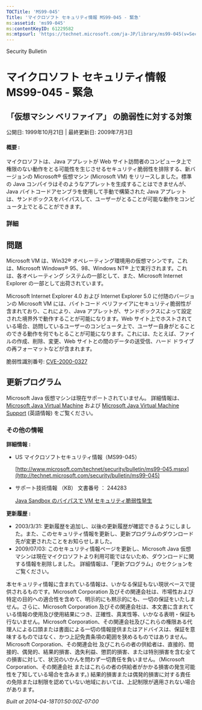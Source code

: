 ```yaml
---
TOCTitle: 'MS99-045'
Title: 'マイクロソフト セキュリティ情報 MS99-045 - 緊急'
ms:assetid: 'ms99-045'
ms:contentKeyID: 61229582
ms:mtpsurl: 'https://technet.microsoft.com/ja-JP/library/ms99-045(v=Security.10)'
---
```


Security Bulletin

マイクロソフト セキュリティ情報 MS99-045 - 緊急
===============================================

「仮想マシン ベリファイア」 の脆弱性に対する対策
------------------------------------------------

公開日: 1999年10月21日 | 最終更新日: 2009年7月3日

#### 概要 :

マイクロソフトは、Java アプレットが Web サイト訪問者のコンピュータ上で権限のない動作をとる可能性を生じさせるセキュリティ脆弱性を排除する、新バージョンの Microsoft® 仮想マシン (Microsoft VM) をリリースしました。標準の Java コンパイラはそのようなアプレットを生成することはできませんが、Java バイトコードアセンブラを使用して手動で構築された Java アプレットは、サンドボックスをバイパスして、ユーザーがとることが可能な動作をコンピュータ上でとることができます。

### 詳細

問題
----


Microsoft VM は、Win32® オペレーティング環境用の仮想マシンです。これは、Microsoft Windows® 95、98、Windows NT® 上で実行されます。これは、各オペレーティング システムの一部として、また、Microsoft Internet Explorer の一部として出荷されています。

Microsoft Internet Explorer 4.0 および Internet Explorer 5.0 に付随のバージョンの Microsoft VM には、バイトコード ベリファイアにセキュリティ脆弱性が含まれており、これにより、Java アプレットが、サンドボックスによって設定された境界外で動作することが可能になります。Web サイト上でホストされている場合、訪問しているユーザーのコンピュータ上で、ユーザー自身がとることのできる動作を何でもとることが可能になります。これには、たとえば、ファイルの作成、削除、変更、Web サイトとの間のデータの送受信、ハード ドライブの再フォーマットなどが含まれます。

脆弱性識別番号: [CVE-2000-0327](http://www.cve.mitre.org/cgi-bin/cvename.cgi?name=cve-2000-0327)

更新プログラム
--------------


Microsoft Java 仮想マシンは現在サポートされていません。 詳細情報は、[Microsoft Java Virtual Machine](http://support.microsoft.com/gp/lifean12) および [Microsoft Java Virtual Machine Support](http://www.microsoft.com/mscorp/java/default.mspx) (英語情報) をご覧ください。

### その他の情報

**詳細情報** **:**

-   US マイクロソフトセキュリティ情報（MS99-045）

    [http://www.microsoft.com/technet/security/bulletin/ms99-045.mspx](http://technet.microsoft.com/security/bulletin/ms99-045)
-   サポート技術情報 （KB） 文書番号 ： 244283

    [Java Sandbox のバイパスで VM セキュリティ脆弱性発生](http://support.microsoft.com/kb/244283)

**更新履歴** **:**

-   2003/3/31: 更新履歴を追加し、以後の更新履歴が確認できるようにしました。また、このセキュリティ情報を更新し、更新プログラムのダウンロード先が変更されたことをお知らせしました。
-   2009/07/03: このセキュリティ情報ページを更新し、Microsoft Java 仮想マシンは現在マイクロソフトより利用可能ではないため、ダウンロードに関する情報を削除しました。 詳細情報は、「更新プログラム」のセクションをご覧ください。

本セキュリティ情報に含まれている情報は、いかなる保証もない現状ベースで提供されるものです。Microsoft Corporation 及びその関連会社は、市場性および特定の目的への適合性を含めて、明示的にも黙示的にも、一切の保証をいたしません。さらに、Microsoft Corporation 及びその関連会社は、本文書に含まれている情報の使用及び使用結果につき、正確性、真実性等、いかなる表明・保証も行ないません。Microsoft Corporation、その関連会社及びこれらの権限ある代理人による口頭または書面による一切の情報提供またはアドバイスは、保証を意味するものではなく、かつ上記免責条項の範囲を狭めるものではありません。Microsoft Corporation、その関連会社 及びこれらの者の供給者は、直接的、間接的、偶発的、結果的損害、逸失利益、懲罰的損害、または特別損害を含む全ての損害に対して、状況のいかんを問わず一切責任を負いません。（Microsoft Corporation、その関連会社 またはこれらの者の供給者がかかる損害の発生可能性を了知している場合を含みます。) 結果的損害または偶発的損害に対する責任の免除または制限を認めていない地域においては、上記制限が適用されない場合があります。

*Built at 2014-04-18T01:50:00Z-07:00*
